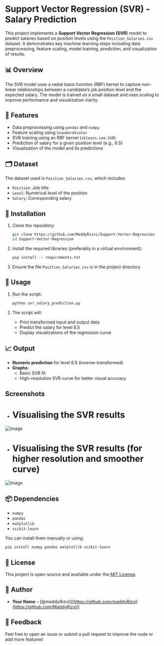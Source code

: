 # Support Vector Regression (SVR) - Salary Prediction

This project implements a **Support Vector Regression (SVR)** model to predict salaries based on position levels using the `Position_Salaries.csv` dataset. It demonstrates key machine learning steps including data preprocessing, feature scaling, model training, prediction, and visualization of results.

## 📊 Overview

The SVR model uses a radial basis function (RBF) kernel to capture non-linear relationships between a candidate’s job position level and the expected salary. The model is trained on a small dataset and uses scaling to improve performance and visualization clarity.

## 🔧 Features

- Data preprocessing using `pandas` and `numpy`
- Feature scaling using `StandardScaler`
- SVR training using an RBF kernel (`sklearn.svm.SVR`)
- Prediction of salary for a given position level (e.g., 6.5)
- Visualization of the model and its predictions

## 🗂 Dataset

The dataset used is `Position_Salaries.csv`, which includes:
- `Position`: Job title
- `Level`: Numerical level of the position
- `Salary`: Corresponding salary

## 📁 Installation

1. Clone the repository:
   ```bash
   git clone https://github.com/MaddyRizvi/Support-Vector-Regression
   cd Support-Vector-Regression
   ```

2. Install the required libraries (preferably in a virtual environment):
   ```bash
   pip install -r requirements.txt
   ```

3. Ensure the file `Position_Salaries.csv` is in the project directory.

## 📌 Usage

1. Run the script:
   ```bash
   python svr_salary_prediction.py
   ```

2. The script will:
   - Print transformed input and output data
   - Predict the salary for level 6.5
   - Display visualizations of the regression curve

## 📈 Output

- **Numeric prediction** for level 6.5 (inverse-transformed)
- **Graphs**:
  - Basic SVR fit
  - High-resolution SVR curve for better visual accuracy
 
## Screenshots

- # Visualising the SVR results
![Image](https://github.com/user-attachments/assets/cc88f492-14e0-4c26-bc39-165f30195a20)

- # Visualising the SVR results (for higher resolution and smoother curve)
![Image](https://github.com/user-attachments/assets/d80330c7-057c-44ac-88d1-aac66f0ac978)


## 📦 Dependencies

- `numpy`
- `pandas`
- `matplotlib`
- `scikit-learn`

You can install them manually or using:
```bash
pip install numpy pandas matplotlib scikit-learn
```

## 📃 License

This project is open-source and available under the [MIT License](LICENSE).

## 👤 Author

- **Your Name** – [@maddyRizvi]([https://github.com/maddyRizvi](https://github.com/MaddyRizvi/)

## 💬 Feedback

Feel free to open an issue or submit a pull request to improve the code or add more features!
